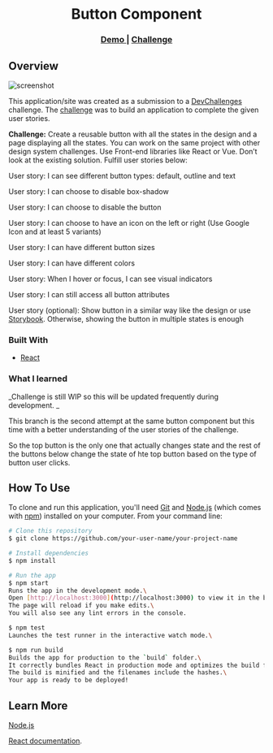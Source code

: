 <h1 align="center">Button Component</h1>

<div align="center">
  <h3>
    <a href="https://dev-challenges-io-button-component.vercel.app/">
      Demo
    </a>
    <span> | </span>
    <a href="https://devchallenges.io/challenges/ohgVTyJCbm5OZyTB2gNY">
      Challenge
    </a>
  </h3>
</div>

<!-- OVERVIEW -->

## Overview

![screenshot](https://user-images.githubusercontent.com/16707738/92399059-5716eb00-f132-11ea-8b14-bcacdc8ec97b.png)

This application/site was created as a submission to a [DevChallenges](https://devchallenges.io/challenges) challenge. The [challenge](https://devchallenges.io/challenges/ohgVTyJCbm5OZyTB2gNY) was to build an application to complete the given user stories.

**Challenge:** Create a reusable button with all the states in the design and a page displaying all the states. You can work on the same project with other design system challenges. Use Front-end libraries like React or Vue. Don’t look at the existing solution. Fulfill user stories below:

User story: I can see different button types: default, outline and text

User story: I can choose to disable box-shadow

User story: I can choose to disable the button

User story: I can choose to have an icon on the left or right (Use Google Icon and at least 5 variants)

User story: I can have different button sizes

User story: I can have different colors

User story: When I hover or focus, I can see visual indicators

User story: I can still access all button attributes

User story (optional): Show button in a similar way like the design or use [Storybook](https://storybook.js.org/). Otherwise, showing the button in multiple states is enough

### Built With

- [React](https://reactjs.org/)

### What I learned

_Challenge is still WIP so this will be updated frequently during development. _

This branch is the second attempt at the same button component but this time with a better understanding of the user stories of the challenge.

So the top button is the only one that actually changes state and the rest of the buttons below change the state of hte top button based on the type of button user clicks.

## How To Use

<!-- This is an example, please update according to your application -->

To clone and run this application, you'll need [Git](https://git-scm.com) and [Node.js](https://nodejs.org/en/download/) (which comes with [npm](http://npmjs.com)) installed on your computer. From your command line:

```bash
# Clone this repository
$ git clone https://github.com/your-user-name/your-project-name

# Install dependencies
$ npm install

# Run the app
$ npm start
Runs the app in the development mode.\
Open [http://localhost:3000](http://localhost:3000) to view it in the browser.
The page will reload if you make edits.\
You will also see any lint errors in the console.

$ npm test
Launches the test runner in the interactive watch mode.\

$ npm run build
Builds the app for production to the `build` folder.\
It correctly bundles React in production mode and optimizes the build for the best performance.
The build is minified and the filenames include the hashes.\
Your app is ready to be deployed!


```

## Learn More

[Node.js](https://nodejs.org/)

[React documentation](https://reactjs.org/).
